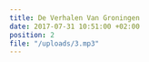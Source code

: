```yaml
---
title: De Verhalen Van Groningen
date: 2017-07-31 10:51:00 +02:00
position: 2
file: "/uploads/3.mp3"
---
```


